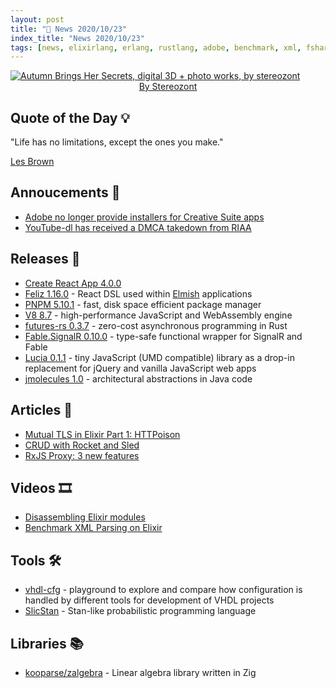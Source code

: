 ```yaml
---
layout: post
title: "📜 News 2020/10/23"
index_title: "News 2020/10/23"
tags: [news, elixirlang, erlang, rustlang, adobe, benchmark, xml, fsharp, elmish, react, reactjs, javascript, webassembly, youtube, ziglang, dcma, java]
---
```


<a href="https://www.reddit.com/r/Art/comments/jghk3f/autumn_brings_her_secrets_me_digital_3d_photo">
  <img src="https://user-images.githubusercontent.com/430272/97084987-e1d37c80-15f0-11eb-8c2d-d92d397399ea.png"
     alt="Autumn Brings Her Secrets, digital 3D + photo works, by stereozont"
     class="image">
</a>

<div style="text-align:center">    
   <a href="https://www.reddit.com/r/Art/comments/jghk3f/autumn_brings_her_secrets_me_digital_3d_photo">By Stereozont</a>
</div>

## Quote of the Day 💡

"Life has no limitations, except the ones you make."

[Les Brown](https://en.wikipedia.org/wiki/Les_Brown_(speaker))

## Annoucements 🥁

- [Adobe no longer provide installers for Creative Suite apps](https://helpx.adobe.com/creative-suite.html)
- [YouTube-dl has received a DMCA takedown from RIAA](https://github.com/github/dmca/blob/master/2020/10/2020-10-23-RIAA.md)

## Releases 🥳

- [Create React App 4.0.0](https://github.com/facebook/create-react-app/blob/master/CHANGELOG.md#400-2020-10-23)
- [Feliz 1.16.0](https://www.nuget.org/packages/Feliz/1.16.0) - React DSL used within [Elmish](https://elmish.github.io) applications
- [PNPM 5.10.1](https://github.com/pnpm/pnpm/releases/tag/v5.10.1) - fast, disk space efficient package manager
- [V8 8.7](https://v8.dev/blog/v8-release-87) - high-performance JavaScript and WebAssembly engine
- [futures-rs 0.3.7](https://github.com/rust-lang/futures-rs/releases/tag/0.3.7) - zero-cost asynchronous programming in Rust
- [Fable.SignalR 0.10.0](https://www.nuget.org/packages/Fable.SignalR/0.10.0) - type-safe functional wrapper for SignalR and Fable
- [Lucia 0.1.1](https://github.com/aidenybai/lucia/releases/tag/v0.1.1) - tiny JavaScript (UMD compatible) library as a drop-in replacement for jQuery and vanilla JavaScript web apps
- [jmolecules 1.0](https://github.com/xmolecules/jmolecules/releases/tag/1.0.0) - architectural abstractions in Java code

## Articles 📜

- [Mutual TLS in Elixir Part 1: HTTPoison](https://michaelviveros.medium.com/mutual-tls-in-elixir-part-1-httpoison-b8a727669d88)
- [CRUD with Rocket and Sled](https://mbuffett.com/posts/rocket-sled-tutorial)
- [RxJS Proxy: 3 new features](https://dev.to/rxjs/rx-proxy-3-new-features-22k1)

## Videos 🎞

- [Disassembling Elixir modules](https://www.youtube.com/watch?v=J0JIHoJ3eIk)
- [Benchmark XML Parsing on Elixir](https://www.youtube.com/watch?v=uHWcJzDLCe8)

## Tools 🛠

- [vhdl-cfg](https://github.com/eine/vhdl-cfg) - playground to explore and compare how configuration is handled by different tools for development of VHDL projects
- [SlicStan](https://github.com/mgorinova/SlicStan) - Stan-like probabilistic programming language

## Libraries 📚

- [kooparse/zalgebra](https://github.com/kooparse/zalgebra) - Linear algebra library written in Zig



